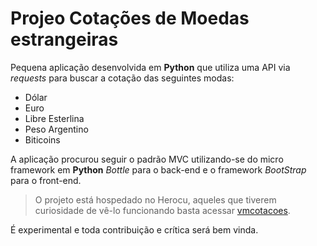 # Projeo Cotações de Moedas estrangeiras

Pequena aplicação desenvolvida em **Python** que utiliza uma API via _requests_ 
para buscar a cotação das seguintes modas:

- Dólar
- Euro
- Libre Esterlina
- Peso Argentino
- Biticoins

A aplicação procurou seguir o padrão MVC utilizando-se do micro framework em 
**Python** _Bottle_ para o back-end e o framework _BootStrap_ para o front-end.

>O projeto está hospedado no Herocu, aqueles que tiverem curiosidade de vê-lo
funcionando basta acessar [vmcotacoes](https://vmcotacoes.herokuapp.com/).

É experimental e toda contribuição e crítica será bem vinda.